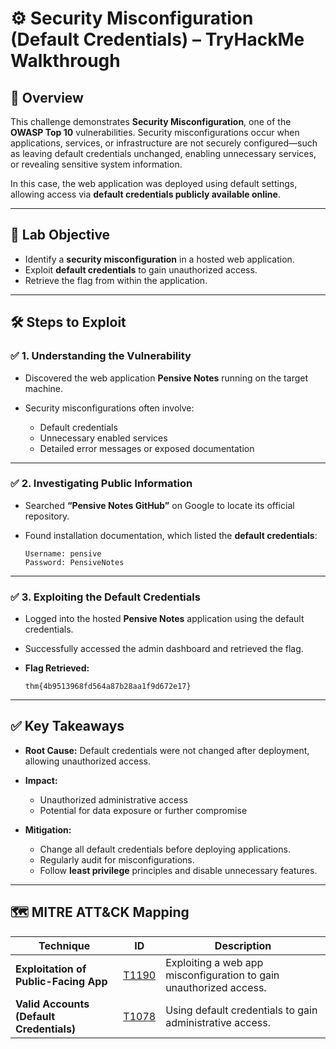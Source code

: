 # ⚙️ Security Misconfiguration (Default Credentials) – TryHackMe Walkthrough

## 📝 Overview

This challenge demonstrates **Security Misconfiguration**, one of the **OWASP Top 10** vulnerabilities. Security misconfigurations occur when applications, services, or infrastructure are not securely configured—such as leaving default credentials unchanged, enabling unnecessary services, or revealing sensitive system information.

In this case, the web application was deployed using default settings, allowing access via **default credentials publicly available online**.

---

## 🎯 Lab Objective

* Identify a **security misconfiguration** in a hosted web application.
* Exploit **default credentials** to gain unauthorized access.
* Retrieve the flag from within the application.

---

## 🛠 Steps to Exploit

### ✅ 1. Understanding the Vulnerability

* Discovered the web application **Pensive Notes** running on the target machine.
* Security misconfigurations often involve:

  * Default credentials
  * Unnecessary enabled services
  * Detailed error messages or exposed documentation

---

### ✅ 2. Investigating Public Information

* Searched **“Pensive Notes GitHub”** on Google to locate its official repository.
* Found installation documentation, which listed the **default credentials**:

  ```
  Username: pensive
  Password: PensiveNotes
  ```

---

### ✅ 3. Exploiting the Default Credentials

* Logged into the hosted **Pensive Notes** application using the default credentials.

* Successfully accessed the admin dashboard and retrieved the flag.

* **Flag Retrieved:**

  ```
  thm{4b9513968fd564a87b28aa1f9d672e17}
  ```

---

## ✅ Key Takeaways

* **Root Cause:** Default credentials were not changed after deployment, allowing unauthorized access.
* **Impact:**

  * Unauthorized administrative access
  * Potential for data exposure or further compromise
* **Mitigation:**

  * Change all default credentials before deploying applications.
  * Regularly audit for misconfigurations.
  * Follow **least privilege** principles and disable unnecessary features.

---

## 🗺 MITRE ATT\&CK Mapping

| **Technique**                            | **ID**                                              | **Description**                                                    |
| ---------------------------------------- | --------------------------------------------------- | ------------------------------------------------------------------ |
| **Exploitation of Public-Facing App**    | [T1190](https://attack.mitre.org/techniques/T1190/) | Exploiting a web app misconfiguration to gain unauthorized access. |
| **Valid Accounts (Default Credentials)** | [T1078](https://attack.mitre.org/techniques/T1078/) | Using default credentials to gain administrative access.           |
